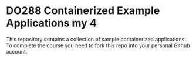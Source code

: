 # DO288 Containerized Example Applications my 4

This repository contains a collection of sample containerized applications.  To complete the course you need to fork this repo into your personal Github account.
